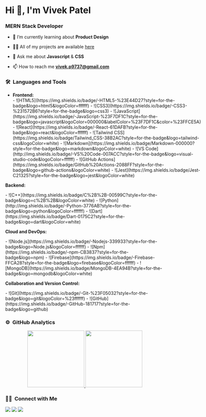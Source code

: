 <h1>Hi 👋, I'm Vivek Patel</h1>
<h3>MERN Stack Developer</h3>
	
- 🌱 I’m currently learning about **Product Design**

- 👨‍💻 All of my projects are available [here](https://www.vivek9patel.com/projects)

- 💬 Ask me about **Javascript** & **CSS**

- 📫 How to reach me **vivek.p9737@gmail.com**


	
### 🛠 &nbsp;Languages and Tools

- **Frontend:**
	<div style="display: flex; gap: 4;">
	- ![HTML5](https://img.shields.io/badge/-HTML5-%23E44D27?style=for-the-badge&logo=html5&logoColor=ffffff)
	- ![CSS3](https://img.shields.io/badge/-CSS3-%231572B6?style=for-the-badge&logo=css3)
	- ![JavaScript](https://img.shields.io/badge/-JavaScript-%23F7DF1C?style=for-the-badge&logo=javascript&logoColor=000000&labelColor=%23F7DF1C&color=%23FFCE5A)
	- ![React](https://img.shields.io/badge/-React-61DAFB?style=for-the-badge&logo=react&logoColor=ffffff)
	- ![Tailwind CSS](https://img.shields.io/badge/Tailwind_CSS-38B2AC?style=for-the-badge&logo=tailwind-css&logoColor=white)
	- ![Markdown](https://img.shields.io/badge/Markdown-000000?style=for-the-badge&logo=markdown&logoColor=white)
	- ![VS Code](http://img.shields.io/badge/-VS%20Code-007ACC?style=for-the-badge&logo=visual-studio-code&logoColor=ffffff)
	- ![GitHub Actions](https://img.shields.io/badge/GitHub%20Actions-2088FF?style=for-the-badge&logo=github-actions&logoColor=white)
	- ![Jest](https://img.shields.io/badge/Jest-C21325?style=for-the-badge&logo=jest&logoColor=white)
	</div>

**Backend:**
<div style="display: flex; gap: 4;">
- ![C++](https://img.shields.io/badge/C%2B%2B-00599C?style=for-the-badge&logo=c%2B%2B&logoColor=white)
- ![Python](http://img.shields.io/badge/-Python-3776AB?style=for-the-badge&logo=python&logoColor=ffffff)
- ![Dart](https://img.shields.io/badge/Dart-0175C2?style=for-the-badge&logo=dart&logoColor=white)
</div>

**Cloud and DevOps:**
<div style="display: flex; gap: 4;">
- ![Node.js](https://img.shields.io/badge/-Nodejs-339933?style=for-the-badge&logo=Node.js&logoColor=ffffff)
- ![Npm](https://img.shields.io/badge/-npm-CB3837?style=for-the-badge&logo=npm)
- ![Firebase](https://img.shields.io/badge/-Firebase-FFCA28?style=for-the-badge&logo=firebase&logoColor=ffffff)
- ![MongoDB](https://img.shields.io/badge/MongoDB-4EA94B?style=for-the-badge&logo=mongodb&logoColor=white)
</div>

**Collaboration and Version Control:**
<div style="display: flex; gap: 4;">
- ![Git](https://img.shields.io/badge/-Git-%23F05032?style=for-the-badge&logo=git&logoColor=%23ffffff)
- ![GitHub](https://img.shields.io/badge/-GitHub-181717?style=for-the-badge&logo=github)
</div>


### ⚙️ &nbsp;GitHub Analytics

<p align="center">
<a href="https://github.com/vivek9patel">
  <img height="180em" src="https://github-readme-stats-eight-theta.vercel.app/api?username=vivek9patel&show_icons=true&theme=algolia&include_all_commits=true&count_private=true"/>
  <img height="180em" src="https://github-readme-stats-eight-theta.vercel.app/api/top-langs/?username=vivek9patel&layout=compact&langs_count=8&theme=algolia"/>
</a>
</p>

### 🤝🏻 &nbsp;Connect with Me

<p>
<!-- <a href="https://www.vivek9patel.com"><img src="https://img.shields.io/badge/-adityavsingh.com-3423A6?style=for-the-badge&logo=Google-Chrome&logoColor=white"/></a> -->
<a href="https://linkedin.com/in/vivek9patel"><img src="https://img.shields.io/badge/-vivek9patel-0077B5?style=flat&logo=Linkedin&logoColor=white"/></a>
<a href="mailto:vivek.p9737@gmail.com"><img src="https://img.shields.io/badge/-vivek.p9737@gmail.com-D14836?style=flat&logo=Gmail&logoColor=white"/></a>
<a href="https://twitter.com/vivek9patel"><img src="https://img.shields.io/badge/-@vivek9patel-1877F2?style=flat&logo=Twitter&logoColor=white"/></a>
</p>
<!-- <p align="center"><img align="center" src="https://github-readme-streak-stats.herokuapp.com/?user=vivek9patel&" alt="vivek9patel" /></p> -->
